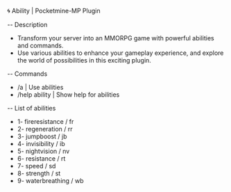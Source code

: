 🌀 Ability | Pocketmine-MP Plugin

-- Description
- Transform your server into an MMORPG game with powerful abilities and commands.
- Use various abilities to enhance your gameplay experience, and explore the world of possibilities in this exciting plugin.

-- Commands
- /a <ability> | Use abilities
- /help ability | Show help for abilities

-- List of abilities
- 1- fireresistance / fr
- 2- regeneration / rr
- 3- jumpboost / jb
- 4- invisibility / ib
- 5- nightvision / nv
- 6- resistance / rt
- 7- speed / sd
- 8- strength / st
- 9- waterbreathing / wb
